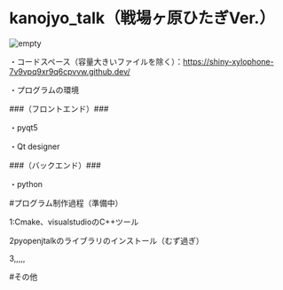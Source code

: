 # kanojyo_talk（戦場ヶ原ひたぎVer.）

![empty](https://github.com/niwatori-rookie/kanojyo_talk/assets/138978518/37f341b3-b913-406a-9a64-c52ce05e070d)

・コードスペース（容量大きいファイルを除く）：https://shiny-xylophone-7v9vpq9xr9q6cpvvw.github.dev/

・プログラムの環境

###（フロントエンド）###

・pyqt5

・Qt designer

###（バックエンド）###

・python


#プログラム制作過程（準備中）

1:Cmake、visualstudioのC++ツール

2pyopenjtalkのライブラリのインストール（むず過ぎ）

3,,,,,


#その他
